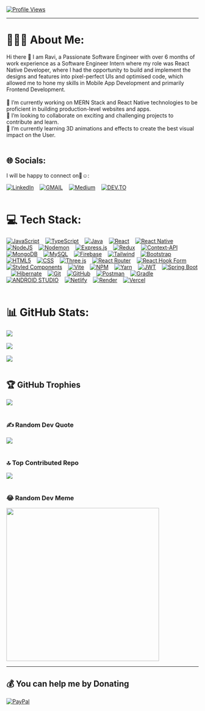[![Profile Views](https://visitcount.itsvg.in/api?id=rd273001&icon=5&color=6)](#)

---

# 👨🏻‍💻 About Me:
Hi there 👋 I am Ravi, a Passionate Software Engineer with over 6 months of work experience as a Software Engineer Intern where my role was React Native Developer, where I had the opportunity to build and implement the designs and features into pixel-perfect UIs and optimised code, which allowed me to hone my skills in Mobile App Development and primarily Frontend Development.<br/><br/>🔭 I’m currently working on MERN Stack and React Native technologies to be proficient in building production-level websites and apps.<br/>👯 I’m looking to collaborate on exciting and challenging projects to contribute and learn.<br/>🌱 I’m currently learning 3D animations and effects to create the best visual impact on the User.   <br/><br/>

## 🌐 Socials:
I will be happy to connect on🤝☺️:

[![LinkedIn](https://img.shields.io/badge/LinkedIn-0077B5?style=for-the-badge&logo=linkedin&logoColor=white)](https://linkedin.com/in/https://www.linkedin.com/in/ravi-dubey-948130174) &nbsp;&nbsp; [![GMAIL](https://img.shields.io/badge/Gmail-D14836?style=for-the-badge&logo=gmail&logoColor=white)](mailto://rd273001@gmail.com) &nbsp;&nbsp; [![Medium](https://img.shields.io/badge/Medium-12100E?style=for-the-badge&logo=medium&logoColor=white)](https://medium.com/@rd273001) &nbsp;&nbsp; [![DEV.TO](https://img.shields.io/badge/dev.to-0A0A0A?style=for-the-badge&logo=devdotto&logoColor=white)](https://dev.to/@rd273001)   <br/><br/>

# 💻 Tech Stack:
[![JavaScript](https://img.shields.io/badge/javascript-%23323330.svg?style=for-the-badge&logo=javascript&logoColor=%23F7DF1E)](#) &nbsp;&nbsp; [![TypeScript](https://img.shields.io/badge/typescript-%23007ACC.svg?style=for-the-badge&logo=typescript&logoColor=white)](#) &nbsp;&nbsp; [![Java](https://img.shields.io/badge/java-%23ED8B00.svg?style=for-the-badge&logo=openjdk&logoColor=white)](#) &nbsp;&nbsp; [![React](https://img.shields.io/badge/react-%2320232a.svg?style=for-the-badge&logo=react&logoColor=%2361DAFB)](#) &nbsp;&nbsp; [![React Native](https://img.shields.io/badge/react_native-%2320232a.svg?style=for-the-badge&logo=react&logoColor=%2361DAFB)](#) &nbsp;&nbsp; [![NodeJS](https://img.shields.io/badge/node.js-6DA55F?style=for-the-badge&logo=node.js&logoColor=white)](#) &nbsp;&nbsp; [![Nodemon](https://img.shields.io/badge/NODEMON-%23323330.svg?style=for-the-badge&logo=nodemon&logoColor=%BBDEAD)](#) &nbsp;&nbsp; [![Express.js](https://img.shields.io/badge/express.js-%23404d59.svg?style=for-the-badge&logo=express&logoColor=%2361DAFB)](#) &nbsp;&nbsp; [![Redux](https://img.shields.io/badge/redux-%23593d88.svg?style=for-the-badge&logo=redux&logoColor=white)](#) &nbsp;&nbsp; [![Context-API](https://img.shields.io/badge/Context--Api-000000?style=for-the-badge&logo=react)](#) &nbsp;&nbsp; [![MongoDB](https://img.shields.io/badge/MongoDB-%234ea94b.svg?style=for-the-badge&logo=mongodb&logoColor=white)](#) &nbsp;&nbsp; [![MySQL](https://img.shields.io/badge/mysql-4479A1.svg?style=for-the-badge&logo=mysql&logoColor=white)](#) &nbsp;&nbsp; [![Firebase](https://img.shields.io/badge/firebase-%23039BE5.svg?style=for-the-badge&logo=firebase)](#) &nbsp;&nbsp; [![Tailwind](https://img.shields.io/badge/tailwindcss-%2338B2AC.svg?style=for-the-badge&logo=tailwind-css&logoColor=white)](#) &nbsp;&nbsp; [![Bootstrap](https://img.shields.io/badge/bootstrap-%238511FA.svg?style=for-the-badge&logo=bootstrap&logoColor=white)](#) &nbsp;&nbsp; [![HTML5](https://img.shields.io/badge/html5-%23E34F26.svg?style=for-the-badge&logo=html5&logoColor=white)](#) &nbsp;&nbsp; [![CSS](https://img.shields.io/badge/CSS3-1572B6?style=for-the-badge&logo=css3&logoColor=white)](#) &nbsp;&nbsp; [![Three js](https://img.shields.io/badge/threejs-black?style=for-the-badge&logo=three.js&logoColor=white)](#) &nbsp;&nbsp; [![React Router](https://img.shields.io/badge/React_Router-CA4245?style=for-the-badge&logo=react-router&logoColor=white)](#) &nbsp;&nbsp; [![React Hook Form](https://img.shields.io/badge/React%20Hook%20Form-%23EC5990.svg?style=for-the-badge&logo=reacthookform&logoColor=white)](#) &nbsp;&nbsp; [![Styled Components](https://img.shields.io/badge/styled--components-DB7093?style=for-the-badge&logo=styled-components&logoColor=white)](#) &nbsp;&nbsp; [![Vite](https://img.shields.io/badge/vite-%23646CFF.svg?style=for-the-badge&logo=vite&logoColor=white)](#) &nbsp;&nbsp; [![NPM](https://img.shields.io/badge/NPM-%23CB3837.svg?style=for-the-badge&logo=npm&logoColor=white)](#) &nbsp;&nbsp; [![Yarn](https://img.shields.io/badge/yarn-%232C8EBB.svg?style=for-the-badge&logo=yarn&logoColor=white)](#) &nbsp;&nbsp; [![JWT](https://img.shields.io/badge/JWT-black?style=for-the-badge&logo=JSON%20web%20tokens)](#) &nbsp;&nbsp; [![Spring Boot](https://img.shields.io/badge/Spring_Boot-F2F4F9?style=for-the-badge&logo=spring-boot)](#) &nbsp;&nbsp; [![Hibernate](https://img.shields.io/badge/Hibernate-59666C?style=for-the-badge&logo=Hibernate&logoColor=white)](#) &nbsp;&nbsp; [![Git](https://img.shields.io/badge/git-%23F05033.svg?style=for-the-badge&logo=git&logoColor=white)](#) &nbsp;&nbsp; [![GitHub](https://img.shields.io/badge/github-%23121011.svg?style=for-the-badge&logo=github&logoColor=white)](#) &nbsp;&nbsp; [![Postman](https://img.shields.io/badge/Postman-FF6C37?style=for-the-badge&logo=postman&logoColor=white)](#) &nbsp;&nbsp; [![Gradle](https://img.shields.io/badge/Gradle-02303A.svg?style=for-the-badge&logo=Gradle&logoColor=white)](#) &nbsp;&nbsp; [![ANDROID STUDIO](https://img.shields.io/badge/Android_Studio-3DDC84?style=for-the-badge&logo=android-studio&logoColor=white)](#) &nbsp;&nbsp; [![Netlify](https://img.shields.io/badge/netlify-%23000000.svg?style=for-the-badge&logo=netlify&logoColor=#00C7B7)](#) &nbsp;&nbsp; [![Render](https://img.shields.io/badge/Render-%46E3B7.svg?style=for-the-badge&logo=render&logoColor=white)](#) &nbsp;&nbsp; [![Vercel](https://img.shields.io/badge/vercel-%23000000.svg?style=for-the-badge&logo=vercel&logoColor=white)](#) &nbsp;&nbsp;    <br/><br/>

# 📊 GitHub Stats:
[![](https://github-readme-stats.vercel.app/api?username=rd273001&theme=gruvbox&hide_border=false&include_all_commits=false&count_private=false)](#)<br/><br/>
[![](https://github-readme-streak-stats.herokuapp.com/?user=rd273001&theme=gruvbox&hide_border=false)](#)<br/><br/>
[![](https://github-readme-stats.vercel.app/api/top-langs/?username=rd273001&theme=gruvbox&hide_border=false&include_all_commits=false&count_private=false&layout=compact)](#)   <br/><br/>

## 🏆 GitHub Trophies
[![](https://github-profile-trophy.vercel.app/?username=rd273001&theme=gruvbox&no-frame=false&no-bg=false&margin-w=10)](#)   <br/><br/>

### ✍️ Random Dev Quote
[![](https://quotes-github-readme.vercel.app/api?type=horizontal&theme=gruvbox)](#)   <br/><br/>

### 🔝 Top Contributed Repo
[![](https://github-contributor-stats.vercel.app/api?username=rd273001&limit=5&theme=gruvbox&combine_all_yearly_contributions=true)](#)   <br/><br/>

### 😂 Random Dev Meme
[<img src='https://memer-new.vercel.app/' style="height: 400px;"/>](#)

---

## 💰 You can help me by Donating
[![PayPal](https://img.shields.io/badge/PayPal-00457C?style=for-the-badge&logo=paypal&logoColor=white)](https://paypal.me/get110?country.x=IN&locale.x=en_GB)

  
